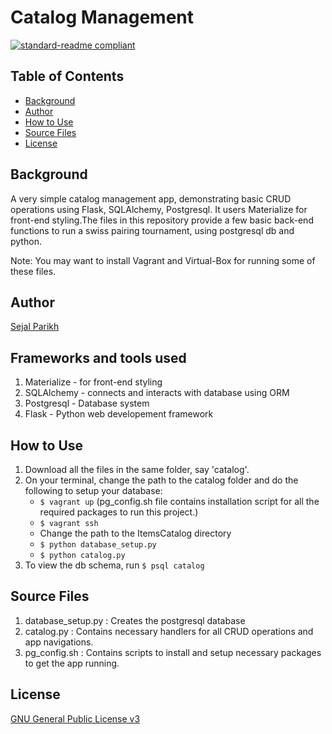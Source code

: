 # Catalog Management

[![standard-readme compliant](https://img.shields.io/badge/readme%20style-standard-brightgreen.svg?style=flat-square)](https://github.com/RichardLitt/standard-readme)

## Table of Contents
- [Background](#background)
- [Author](#author)
- [How to Use](#how-to-use)
- [Source Files](#source-files)
- [License](#license)

## Background
A very simple catalog management app, demonstrating basic CRUD operations using Flask, SQLAlchemy, Postgresql. It users Materialize for front-end styling.The files in this repository provide a few basic back-end functions to run a swiss pairing tournament, using postgresql db and python.

Note: You may want to install Vagrant and Virtual-Box for running some of these files. 

## Author
[Sejal Parikh](https://in.linkedin.com/in/sejalparikh)

## Frameworks and tools used
1. Materialize - for front-end styling
2. SQLAlchemy - connects and interacts with database using ORM
3. Postgresql - Database system
4. Flask - Python web developement framework

## How to Use
1. Download all the files in the same folder, say 'catalog'.
2. On your terminal, change the path to the catalog folder and do the following to setup your database:
    - `$ vagrant up` (pg_config.sh file contains installation script for all the required packages to run this project.)
    - `$ vagrant ssh`
    - Change the path to the ItemsCatalog directory
    - `$ python database_setup.py`
    - `$ python catalog.py`
4. To view the db schema, run `$ psql catalog`

## Source Files
1. database_setup.py : Creates the postgresql database
2. catalog.py : Contains necessary handlers for all CRUD operations and app navigations.
4. pg_config.sh : Contains scripts to install and setup necessary packages to get the app running.

## License
[GNU General Public License v3](../LICENSE)
